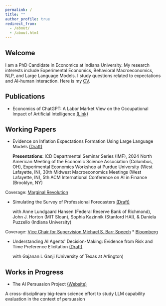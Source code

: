 ```yaml
---
permalink: /
title: ""
author_profile: true
redirect_from: 
  - /about/
  - /about.html
---
```

## Welcome

I am a PhD Candidate in Economics at Indiana University. My research interests include Experimental Economics, Behavioral Macroeconomics, NLP, and Large Language Models. I study questions related to expectations and AI-human interaction. Here is my [CV](https://github.com/alizarif/alizarif.github.io/blob/main/Resume_Nov_27__2024.pdf).

## Publications

- Economics of ChatGPT: A Labor Market View on the Occupational Impact of Artificial Intelligence [(Link)](https://www.emerald.com/insight/content/doi/10.1108/JEBDE-10-2023-0021/full/html)

## Working Papers
- Evidence on Inflation Expectations Formation Using Large Language Models [(Draft)](https://papers.ssrn.com/sol3/papers.cfm?abstract_id=4825076)
  
  **Presentations**: ICD Departmental Seminar Series (IMF), 2024 North American Meeting of the Economic Science Association (Columbus, OH), Experimental Economics Workshop at Purdue University (West Lafayette, IN), 30th Midwest Macroeconomics Meetings (West Lafayette, IN), 5th ACM International Conference on AI in Finance (Brooklyn, NY)

Coverage: [Marginal Revolution](https://marginalrevolution.com/marginalrevolution/2024/05/experimental-evidence-on-large-language-models.html)

- Simulating the Survey of Professional Forecasters [(Draft)](https://papers.ssrn.com/sol3/papers.cfm?abstract_id=5066286)
  
   with Anne Lundgaard Hansen (Federal Reserve Bank of Richmond), John J. Horton (MIT Sloan), Sophia Kazinnik (Stanford HAI), & Daniela Puzzello (Indiana University)

Coverage: [Vice Chair for Supervision Michael S. Barr Speech](https://www.federalreserve.gov/newsevents/speech/barr20250218a.htm) * [Bloomberg](https://www.bloomberg.com/opinion/articles/2025-02-26/robots-will-write-the-macro-forecasts)

- Understanding AI Agents' Decision-Making: Evidence from Risk and Time Preference Elicitation [(Draft)](https://papers.ssrn.com/sol3/papers.cfm?abstract_id=5154002)

  with Gajanan L Ganji (University of Texas at Arlington)

## Works in Progress

- The AI Persuasion Project [(Website)](https://sites.google.com/view/ai-persuasion/team?authuser=0)

A cross-disciplinary big-team science effort to study LLM capability evaluation in the context of persuasion


